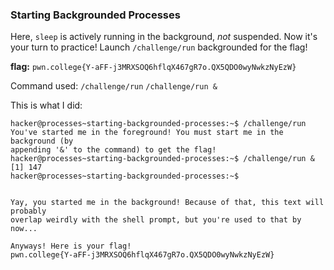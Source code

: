 ### Starting Backgrounded Processes

Here, `sleep` is actively running in the background, _not_ suspended. Now it's your turn to practice! Launch `/challenge/run` backgrounded for the flag!

**flag:** `pwn.college{Y-aFF-j3MRXSOQ6hflqX467gR7o.QX5QDO0wyNwkzNyEzW}`

Command used: 
`/challenge/run`
`/challenge/run &`

This is what I did: 
```
hacker@processes~starting-backgrounded-processes:~$ /challenge/run
You've started me in the foreground! You must start me in the background (by 
appending '&' to the command) to get the flag!
hacker@processes~starting-backgrounded-processes:~$ /challenge/run & 
[1] 147
hacker@processes~starting-backgrounded-processes:~$ 


Yay, you started me in the background! Because of that, this text will probably 
overlap weirdly with the shell prompt, but you're used to that by now...

Anyways! Here is your flag!
pwn.college{Y-aFF-j3MRXSOQ6hflqX467gR7o.QX5QDO0wyNwkzNyEzW}
```

